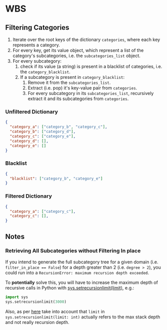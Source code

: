 # WBS

## Filtering Categories

1. Iterate over the root keys of the dictionary `categories`, where each key represents a category.
2. For every key, get its value object, which represent a list of the category's subcategories, i.e. the `subcategories_list` object.
3. For every subcategory:
   1. check if its value (a string) is present in a blacklist of categories, i.e. the `category_blacklist`.
   2. If a subcategory is present in `category_blacklist`:
      1. Remove it from the `subcategories_list`.
      2. Extract (i.e. pop) it's key-value pair from `categories`.
      3. For every subcategory in its `subcategories_list`, recursively extract it and its subcategories from `categories`.

### Unfiltered Dictionary

```json
{
  "category_a": ["category_b", "category_c"],
  "category_b": ["category_d"],
  "category_c": ["category_e"],
  "category_d": [],
  "category_e": []
}
```

### Blacklist

```json
{
  "blacklist": ["category_b", "category_e"]
}
```

### Filtered Dictionary

```json
{
  "category_a": ["category_c"],
  "category_c": [],
}
```

## Notes

### Retrieving All Subcategories without Filtering In place

If you intend to generate the full subcategory tree for a given domain (i.e. `filter_in_place == False`) for a depth greater than 2 (i.e. `degree > 2`), you could run into a `RecursionError: maximum recursion depth exceeded`.

To **potentially** solve this, you will have to increase the maximum depth of recursive calls in Python with [sys.setrecursionlimit(limit)](https://docs.python.org/2/library/sys.html#sys.setrecursionlimit), e.g.:

```python
import sys
sys.setrecursionlimit(3000)
```

Also, as per [here](https://stackoverflow.com/a/7081504) take into account that `limit` in `sys.setrecursionlimit(limit: int)` actually refers to the max stack depth and not really recursion depth.
